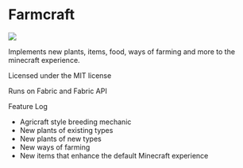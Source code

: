 # Farmcraft
![](https://github.com/actions/wtoll/farmcraft/workflows/build/badge.svg)

Implements new plants, items, food, ways of farming and more to the minecraft experience.

Licensed under the MIT license

Runs on Fabric and Fabric API

Feature Log
- Agricraft style breeding mechanic
- New plants of existing types
- New plants of new types
- New ways of farming
- New items that enhance the default Minecraft experience
